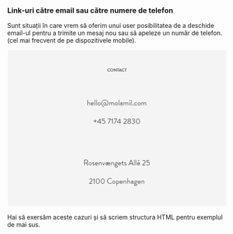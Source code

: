 ### Link-uri către email sau către numere de telefon

Sunt situații în care vrem să oferim unui user posibilitatea de a deschide email-ul pentru a trimite un mesaj nou sau să apeleze un număr de telefon. (cel mai frecvent de pe dispozitivele mobile).

![mailto-and-tel-links-todos](./assets/mailto-phone-links-demo.png)

Hai să exersăm aceste cazuri și să scriem structura HTML pentru exemplul de mai sus.
